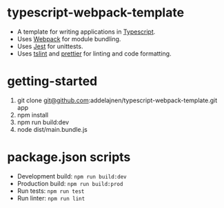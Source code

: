 # typescript-webpack-template

-   A template for writing applications in [Typescript](https://github.com/Microsoft/TypeScript).
-   Uses [Webpack](https://github.com/webpack) for module bundling.
-   Uses [Jest](https://github.com/facebook/jest) for unittests.
-   Uses [tslint](https://github.com/palantir/tslint) and [prettier](https://github.com/prettier/prettier) for linting and code formatting.

# getting-started

1. git clone git@github.com:addelajnen/typescript-webpack-template.git app
2. npm install
3. npm run build:dev
4. node dist/main.bundle.js

# package.json scripts

-   Development build: `npm run build:dev`
-   Production build: `npm run build:prod`
-   Run tests: `npm run test`
-   Run linter: `npm run lint`
